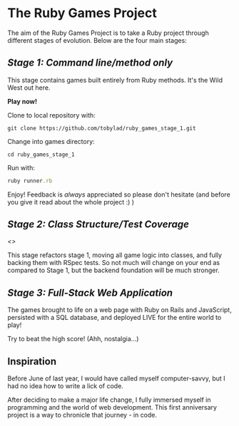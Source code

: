 # The Ruby Games Project  

The aim of the Ruby Games Project is to take a Ruby project through different stages of evolution.  Below are the four main stages:  

## *Stage 1: Command line/method only*

This stage contains games built entirely from Ruby methods.  It's the Wild West out here.

**Play now!**

Clone to local repository with:
```
git clone https://github.com/tobylad/ruby_games_stage_1.git
```
Change into games directory:
```
cd ruby_games_stage_1
```
Run with:
```ruby
ruby runner.rb
```

Enjoy!  Feedback is *always* appreciated so please don't hesitate (and before you give it read about the whole project :) )



## *Stage 2: Class Structure/Test Coverage*
*<<Currently on this stage>>*

This stage refactors stage 1, moving all game logic into classes, and fully backing them with RSpec tests.  So not much will change on your end as compared to Stage 1, but the backend foundation will be much stronger.

## *Stage 3: Full-Stack Web Application*

The games brought to life on a web page with Ruby on Rails and JavaScript, persisted with a SQL database, and deployed LIVE for the entire world to play!

Try to beat the high score!
(Ahh, nostalgia...)

## Inspiration

Before June of last year, I would have called myself computer-savvy, but I had no idea how to write a lick of code.

After deciding to make a major life change, I fully immersed myself in programming and the world of web development.  This first anniversary project is a way to chronicle that journey - in code.

